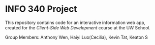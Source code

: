 # INFO 340 Project

This repository contains code for an interactive information web app, created for the _Client-Side Web Development_ course at the UW School.

Group Members: Anthony Wen, Haiyi Luo(Cecilia), Kevin Tat, Keaton S
